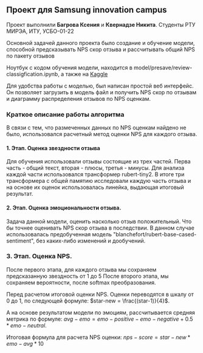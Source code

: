 ## Проект для Samsung innovation campus
Проект выполнили **Багрова Ксения** и **Квернадзе Никита**. Студенты РТУ МИРЭА, ИТУ, УСБО-01-22

Основной задачей данного проекта было создание и обучение модели, способной предсказывать NPS скор отзыва и рассчитывать общий NPS по пакету отзывов

Ноутбук с кодом обучения модели, находится в model/presave/review-classigfication.ipynb, а также на [Kaggle](https://www.kaggle.com/code/nizenkiy/review-classigfication)

Для удобства работы с моделью, был написан простой веб интерфейс. Он позволяет загрузить в модель файл и получить NPS скор по отзывам и диаграмму распределения отзывов по NPS оценкам. 


### Краткое описание работы алгоритма

В связи с тем, что размеченных данных по NPS оценкам найдено не было, использовался расчетный метод оценки NPS для каждого отзыва. 

#### 1. Этап. Оценка звездности отзыва

Для обучения использовали отзывы состоящие из трех частей. Перва часть - общий текст, вторая - плюсы, третья - минусы. 
Для анализа каждой части использовался трансформер rubert-tiny2. В итоге три трансформера с общей памятию исследовали каждую часть отзыва и на основе их оценок использовалась линейка, выдающая итоговый результат.

#### 2. Этап. Оценка эмоциональности отзыва. 
Задача данной модели, оценить насколько отзыв положительный. Что бы точнее оценивать NPS скор отзыва в последствии.
В данном случае использовалась предобученная модель "blanchefort/rubert-base-cased-sentiment", без каких-либо изменений и дообучений. 

### 3. Этап. Оценка NPS.

После первого этапа, для каждого отзыва мы сохраняем предсказанную звездность от 1 до 5
После второго этапа, мы сохраняем вероятности, после softmax преобразования. 

Перед расчетом итоговой оценки NPS. Оценки переводятся в шкалу от 0 до 1, по следующей формуле: $star-new = \frac{(star-1)}{4}$.

А на основе результатом модели по эмоциям, рассчитывается средняя метрика по формуле: $avg-emo = emo-positive - emo-negative + 0.5*emo-neutral$.

Итоговая формула для расчета NPS оценки: $nps-score = star-new * emo-avg * 10$
